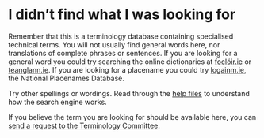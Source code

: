 # I didn’t find what I was looking for

Remember that this is a terminology database containing specialised technical terms. You will not usually find general words here, nor translations of complete phrases or sentences. If you are looking for a general word you could try searching the online dictionaries at [foclóir.ie](https://www.focloir.ie/en/) or [teanglann.ie](https://www.teanglann.ie/en/). If you are looking for a placename you could try [logainm.ie](https://www.logainm.ie/en/), the National Placenames Database.

Try other spellings or wordings. Read through the [help files](/cabhair/conas-usaid.en) to understand how the search engine works.

If you believe the term you are looking for should be available here, you can [send a request to the Terminology Committee](/ceist/).
